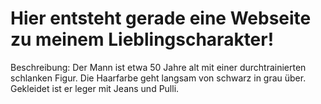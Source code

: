 # Hier entsteht gerade eine Webseite zu meinem Lieblingscharakter!

Beschreibung:
Der Mann ist etwa 50 Jahre alt mit einer durchtrainierten schlanken Figur.
Die Haarfarbe geht langsam von schwarz in grau über. Gekleidet ist er 
leger mit Jeans und Pulli.